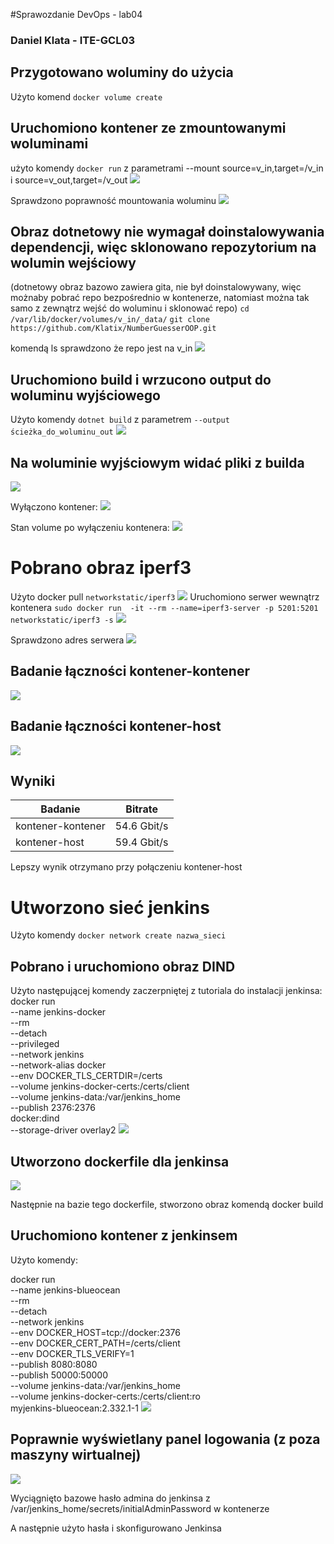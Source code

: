 #Sprawozdanie DevOps - lab04
### Daniel Klata - ITE-GCL03

## Przygotowano woluminy do użycia 

Użyto komend `docker volume create`
## Uruchomiono kontener ze zmountowanymi woluminami

użyto komendy `docker run` z parametrami --mount source=v_in,target=/v_in i source=v_out,target=/v_out
![](images/volume.png)

Sprawdzono poprawność mountowania woluminu
![](images/mount.png)

## Obraz dotnetowy nie wymagał doinstalowywania dependencji, więc sklonowano repozytorium na wolumin wejściowy
(dotnetowy obraz bazowo zawiera gita, nie był doinstalowywany, więc możnaby pobrać repo bezpośrednio w kontenerze, natomiast można tak samo z zewnątrz wejść do woluminu i sklonować repo)
`cd /var/lib/docker/volumes/v_in/_data/`
`git clone https://github.com/Klatix/NumberGuesserOOP.git`

komendą ls sprawdzono że repo jest na v_in
![](images/git_clone_volume.png)

## Uruchomiono build i wrzucono output do woluminu wyjściowego

Użyto komendy `dotnet build` z parametrem `--output ścieżka_do_woluminu_out`
![](images/dotnet_build_volume_out.png)

## Na woluminie wyjściowym widać pliki z builda
![](images/v_out_state1.png)

Wyłączono kontener:
![](images/docker_stop.png)

Stan volume po wyłączeniu kontenera:
![](images/volume_out_state_with_container_killed.png)

# Pobrano obraz iperf3
Użyto docker pull `networkstatic/iperf3`
![](images/iperf_pull.png)
Uruchomiono serwer wewnątrz kontenera
`sudo docker run  -it --rm --name=iperf3-server -p 5201:5201 networkstatic/iperf3 -s`
![](images/iperf_run.png)

Sprawdzono adres serwera
![](images/docker_inspect_iperf.png)

## Badanie łączności kontener-kontener

![](images/connect_client_host.png)

## Badanie łączności kontener-host

![](images/container-host.png)

## Wyniki

|Badanie|Bitrate|
|-------|-------|
|kontener-kontener|54.6 Gbit/s|
|kontener-host|59.4 Gbit/s|

Lepszy wynik otrzymano przy połączeniu kontener-host

# Utworzono sieć jenkins

Użyto komendy `docker network create nazwa_sieci`

## Pobrano i uruchomiono obraz DIND

Użyto następującej komendy zaczerpniętej z tutoriala do instalacji jenkinsa:
docker run \
  --name jenkins-docker \
  --rm \
  --detach \
  --privileged \
  --network jenkins \
  --network-alias docker \
  --env DOCKER_TLS_CERTDIR=/certs \
  --volume jenkins-docker-certs:/certs/client \
  --volume jenkins-data:/var/jenkins_home \
  --publish 2376:2376 \
  docker:dind \
  --storage-driver overlay2
![](images/jenkins_network_and_jenkins_container.png)

## Utworzono dockerfile dla jenkinsa
![](images/jenkins_dockerfile.png)
 
Następnie na bazie tego dockerfile, stworzono obraz komendą docker build

## Uruchomiono kontener z jenkinsem
Użyto komendy:

docker run \
  --name jenkins-blueocean \
  --rm \
  --detach \
  --network jenkins \
  --env DOCKER_HOST=tcp://docker:2376 \
  --env DOCKER_CERT_PATH=/certs/client \
  --env DOCKER_TLS_VERIFY=1 \
  --publish 8080:8080 \
  --publish 50000:50000 \
  --volume jenkins-data:/var/jenkins_home \
  --volume jenkins-docker-certs:/certs/client:ro \
  myjenkins-blueocean:2.332.1-1 
![](images/docker_ps_jenkins.png)

## Poprawnie wyświetlany panel logowania (z poza maszyny wirtualnej)
![](images/jenkins_setup_after_login.png)

Wyciągnięto bazowe hasło admina do jenkinsa z /var/jenkins_home/secrets/initialAdminPassword w kontenerze

A następnie użyto hasła i skonfigurowano Jenkinsa
